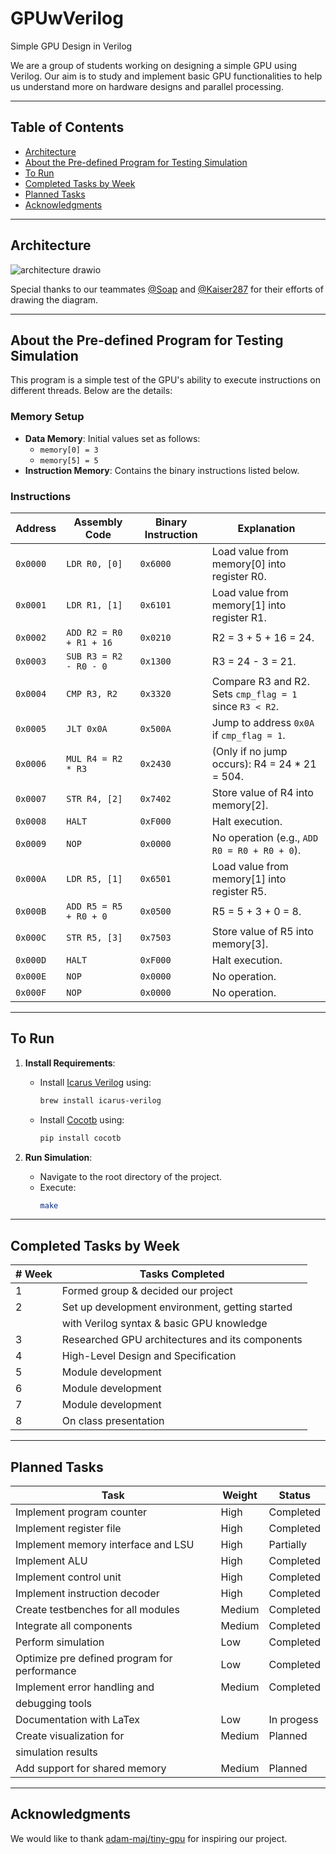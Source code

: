 # GPUwVerilog
Simple GPU Design in Verilog

We are a group of students working on designing a simple GPU using Verilog. Our aim is to study and implement basic GPU functionalities to help us understand more on hardware designs and parallel processing.

---

## Table of Contents
- [Architecture](#architecture)
- [About the Pre-defined Program for Testing Simulation](#about-the-pre-defined-program-for-testing-simulation)
- [To Run](#to-run)
- [Completed Tasks by Week](#completed-tasks-by-week)
- [Planned Tasks](#planned-tasks)
- [Acknowledgments](#acknowledgments)

---

## Architecture
![architecture drawio](https://github.com/user-attachments/assets/792c9616-d6c7-4104-8f67-dc89ae7a1104)

Special thanks to our teammates [@Soap](https://github.com/Spavvvv) and [@Kaiser287](https://github.com/Kaiser287) for their efforts of drawing the diagram.

---

## About the Pre-defined Program for Testing Simulation

This program is a simple test of the GPU's ability to execute instructions on different threads. Below are the details:

### Memory Setup
- **Data Memory**: Initial values set as follows:
  - `memory[0] = 3`
  - `memory[5] = 5`
- **Instruction Memory**: Contains the binary instructions listed below.

### Instructions
| Address | Assembly Code                 | Binary Instruction | Explanation                                       |
|---------|-------------------------------|--------------------|---------------------------------------------------|
| `0x0000`| `LDR R0, [0]`                | `0x6000`           | Load value from memory[0] into register R0.       |
| `0x0001`| `LDR R1, [1]`                | `0x6101`           | Load value from memory[1] into register R1.       |
| `0x0002`| `ADD R2 = R0 + R1 + 16`      | `0x0210`           | R2 = 3 + 5 + 16 = 24.                            |
| `0x0003`| `SUB R3 = R2 - R0 - 0`       | `0x1300`           | R3 = 24 - 3 = 21.                                |
| `0x0004`| `CMP R3, R2`                 | `0x3320`           | Compare R3 and R2. Sets `cmp_flag = 1` since `R3 < R2`. |
| `0x0005`| `JLT 0x0A`                   | `0x500A`           | Jump to address `0x0A` if `cmp_flag = 1`.         |
| `0x0006`| `MUL R4 = R2 * R3`           | `0x2430`           | (Only if no jump occurs): R4 = 24 * 21 = 504.     |
| `0x0007`| `STR R4, [2]`                | `0x7402`           | Store value of R4 into memory[2].                 |
| `0x0008`| `HALT`                       | `0xF000`           | Halt execution.                                   |
| `0x0009`| `NOP`                        | `0x0000`           | No operation (e.g., `ADD R0 = R0 + R0 + 0`).      |
| `0x000A`| `LDR R5, [1]`                | `0x6501`           | Load value from memory[1] into register R5.       |
| `0x000B`| `ADD R5 = R5 + R0 + 0`       | `0x0500`           | R5 = 5 + 3 + 0 = 8.                              |
| `0x000C`| `STR R5, [3]`                | `0x7503`           | Store value of R5 into memory[3].                 |
| `0x000D`| `HALT`                       | `0xF000`           | Halt execution.                                   |
| `0x000E`| `NOP`                        | `0x0000`           | No operation.                                     |
| `0x000F`| `NOP`                        | `0x0000`           | No operation.                                     |

---

## To Run

1. **Install Requirements**:
   - Install [Icarus Verilog](https://iverilog.fandom.com/wiki/Installation) using:
     ```bash
     brew install icarus-verilog
     ```
   - Install [Cocotb](https://docs.cocotb.org/en/stable/) using:
     ```bash
     pip install cocotb
     ```

2. **Run Simulation**:
   - Navigate to the root directory of the project.
   - Execute:
     ```bash
     make
     ```

---

## Completed Tasks by Week

| # Week | Tasks Completed                                |
|--------|-----------------------------------------------|
| 1      | Formed group & decided our project            |
| 2      | Set up development environment, getting started |
|        | with Verilog syntax & basic GPU knowledge     |
| 3      | Researched GPU architectures and its components |
| 4      | High-Level Design and Specification           |
| 5      | Module development                            |
| 6      | Module development                            |
| 7      | Module development                            |
| 8      | On class presentation                         |

---

## Planned Tasks

| Task                               | Weight | Status       |
|------------------------------------|--------|--------------|
| Implement program counter          | High   | Completed    |
| Implement register file            | High   | Completed    |
| Implement memory interface and LSU | High   | Partially    |
| Implement ALU                      | High   | Completed    |
| Implement control unit             | High   | Completed    |
| Implement instruction decoder      | High   | Completed    |
| Create testbenches for all modules | Medium | Completed  |
| Integrate all components           | Medium | Completed    |
| Perform simulation                 | Low    | Completed    |
| Optimize pre defined program for performance           | Low    | Completed  |
| Implement error handling and       | Medium | Completed    |
| debugging tools                    |        |              |
| Documentation with LaTex           | Low    | In progess  |
| Create visualization for           | Medium | Planned      |
| simulation results                 |        |              |
| Add support for shared memory      | Medium | Planned      |

---

## Acknowledgments

We would like to thank [adam-maj/tiny-gpu](https://github.com/adam-maj/tiny-gpu) for inspiring our project.
